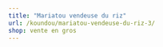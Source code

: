 ```yaml
---
title: "Mariatou vendeuse du riz"
url: /koundou/mariatou-vendeuse-du-riz-3/
shop: vente en gros
---
```

